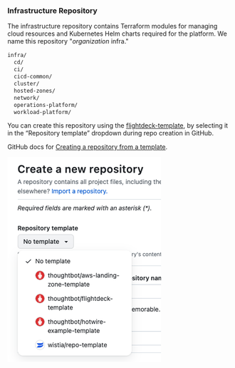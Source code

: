 
### Infrastructure Repository

The infrastructure repository contains Terraform modules for managing
cloud resources and Kubernetes Helm charts required for the platform. We
name this repository "*organization* infra."

<div class="code panel pdl" style="border-width: 1px;">

<div class="codeContent panelContent pdl">

``` syntaxhighlighter-pre
infra/ 
  cd/ 
  ci/ 
  cicd-common/ 
  cluster/ 
  hosted-zones/ 
  network/ 
  operations-platform/ 
  workload-platform/
```

</div>

</div>

<div class="confluence-information-macro confluence-information-macro-information">

<span class="aui-icon aui-icon-small aui-iconfont-info confluence-information-macro-icon"></span>

<div class="confluence-information-macro-body">

You can create this repository using the
[flightdeck-template](../../reference/templates/flightdeck-template.md),
by selecting it in the “Repository template” dropdown during repo
creation in GitHub.

</div>

</div>

GitHub docs for [Creating a repository from a
template](https://docs.github.com/en/repositories/creating-and-managing-repositories/creating-a-repository-from-a-template).

![image-20230807-212358.png](./image-20230807-212358.png)

